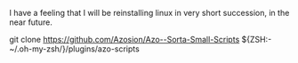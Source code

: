 I have a feeling that I will be reinstalling linux in very short succession, in the near future.

git clone https://github.com/Azosion/Azo--Sorta-Small-Scripts ${ZSH:-~/.oh-my-zsh/}/plugins/azo-scripts
